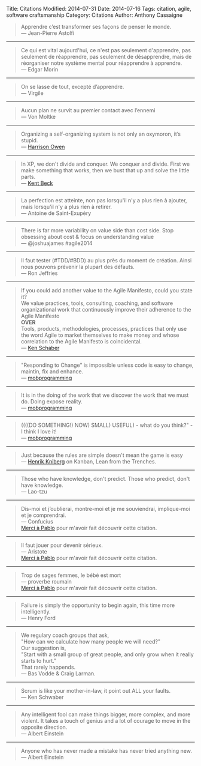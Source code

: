 Title: Citations
Modified: 2014-07-31
Date: 2014-07-16
Tags: citation, agile, software craftsmanship
Category: Citations
Author: Anthony Cassaigne

>Apprendre c’est transformer ses façons de penser le monde.  
― Jean-Pierre Astolfi

--- 

>Ce qui est vital aujourd'hui, ce n'est pas seulement d'apprendre, pas seulement de réapprendre, pas seulement de désapprendre, mais de réorganiser notre système mental pour réapprendre à apprendre.  
― Edgar Morin

---
>On se lasse de tout, excepté d’apprendre.  
― Virgile

---
>Aucun plan ne survit au premier contact avec l’ennemi  
― Von Moltke

---

>Organizing a self-organizing system is not only an oxymoron, it’s stupid.  
― [Harrison Owen](http://tyhallock.blogspot.fr/2014/02/harrison-owen-interview-inviting-flow.html)

---
>In XP, we don't divide and conquer. We conquer and divide. First we make something that works, then we bust that up and solve the little parts.  
― [Kent Beck](http://www.threeriversinstitute.org/blog/)

---
>La perfection est atteinte, non pas lorsqu'il n'y a plus rien à ajouter, mais lorsqu'il n'y a plus rien à retirer.  
― Antoine de Saint-Exupéry

---
>There is far more variability on value side than cost side. Stop obsessing about cost & focus on understanding value  
― @joshuajames #agile2014

---
>Il faut tester (#TDD/#BDD) au plus près du moment de création. Ainsi nous pouvons prévenir la plupart des défauts.  
―  Ron Jeffries

---
>If you could add another value to the Agile Manifesto, could you state it?  
We value practices, tools, consulting, coaching, and software organizational work that continuously improve their adherence to the Agile Manifesto  
**OVER**  
Tools, products, methodologies, processes, practices that only use the word Agile to market themselves to make money and whose correlation to the Agile Manifesto is coincidental.  
―  [Ken Schaber](http://kenschwaber.wordpress.com/2014/07/30/agile/)

---
>"Responding to Change" is impossible unless code is easy to change, maintin, fix and enhance.  
― [mobprogramming](http://mobprogramming.org/)

---
>It is in the doing of the work that we discover the work that we must do. Doing expose reality.  
― [mobprogramming](http://mobprogramming.org/)

---
>((((DO SOMETHING!) NOW) SMALL) USEFUL) - what do you think?" - I think I love it!  
― [mobprogramming](http://mobprogramming.org/)

---
>Just because the rules are simple doesn't mean the game is easy  
― [Henrik Kniberg](http://www.crisp.se/konsulter/henrik-kniberg) on Kanban, Lean from the Trenches.

---
>Those who have knowledge, don't predict. Those who predict, don't have knowledge.  
― Lao-tzu  

---
>Dis-moi et j’oublierai, montre-moi et je me souviendrai, implique-moi et je comprendrai.  
― Confucius  
[Merci à Pablo](http://www.areyouagile.com/pages/formations.html) pour m'avoir fait découvrir cette citation. 

---
>Il faut jouer pour devenir sérieux.  
― Aristote   
[Merci à Pablo](http://www.areyouagile.com/pages/formations.html) pour m'avoir fait découvrir cette citation. 

---
>Trop de sages femmes, le bébé est mort  
― proverbe roumain  
[Merci à Pablo](http://www.areyouagile.com/2014/03/les-temps-complexes-revisitons-agile/) pour m'avoir fait découvrir cette citation. 

---
>Failure is simply the opportunity to begin again, this time more intelligently.  
― Henry Ford

---
>We regulary coach groups that ask,   
>"How can we calculate how many people we will need?"  
>Our suggestion is,  
>"Start with a small group of great people, and only grow when  it really starts to hurt."  
>That rarely happends.  
― Bas Vodde & Craig Larman.

---
>Scrum is like your mother-in-law, it point out ALL your faults.  
― Ken Schwaber

---
>Any intelligent fool can make things bigger, more complex, and more violent. It takes a touch of genius and a lot of courage to move in the opposite direction.  
― Albert Einstein
---
>Anyone who has never made a mistake has never tried anything new.  
― Albert Einstein
